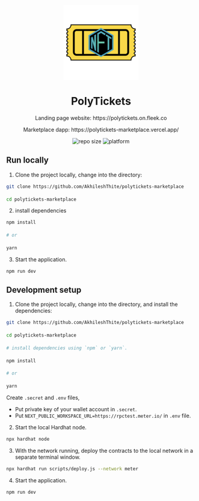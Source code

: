<p align="center">
  <img align="center" src="https://github.com/AkhileshThite/polytickets-landingpage/blob/main/src/images/logo.png" width="200" height="200"></img>
</p>

<h1 align="center">PolyTickets</h1>

<p aign="center">
  <p align="center">Landing page website: <a href="https://polytickets.on.fleek.co"></a>https://polytickets.on.fleek.co</p>
  <p align="center">Marketplace dapp: <a href="https://polytickets-marketplace.vercel.app/"></a>https://polytickets-marketplace.vercel.app/</p>
</p>

<div align="center">
  <img src="https://img.shields.io/github/repo-size/akhileshthite/polytickets-marketplace" alt="repo size">
  <img src="https://img.shields.io/badge/Platform-Polygon-purple.svg" alt="platform">
</div>

## Run locally
1. Clone the project locally, change into the directory:
```bash
git clone https://github.com/AkhileshThite/polytickets-marketplace

cd polytickets-marketplace
```

2. install dependencies
```bash
npm install

# or

yarn
```

3. Start the application.
```bash
npm run dev
```

## Development setup
1. Clone the project locally, change into the directory, and install the dependencies:
```bash
git clone https://github.com/AkhileshThite/polytickets-marketplace

cd polytickets-marketplace

# install dependencies using `npm` or `yarn`.

npm install

# or

yarn
```

Create `.secret` and `.env` files, 
* Put private key of your wallet account in `.secret`.
* Put `NEXT_PUBLIC_WORKSPACE_URL=https://rpctest.meter.io/` in `.env` file.

2. Start the local Hardhat node.
```bash
npx hardhat node
```

3. With the network running, deploy the contracts to the local network in a separate terminal window.

```bash
npx hardhat run scripts/deploy.js --network meter
```

4. Start the application.
```bash
npm run dev
```
